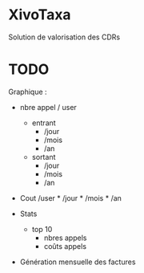 # XivoTaxa
Solution de valorisation des CDRs

# TODO
Graphique :
* nbre appel / user
    * entrant
        * /jour
        * /mois
        * /an
    * sortant
        * /jour
        * /mois
        * /an
* Cout /user
        * /jour
        * /mois
        * /an

* Stats
    * top 10
        * nbres appels
        * coûts appels

* Génération mensuelle des factures
